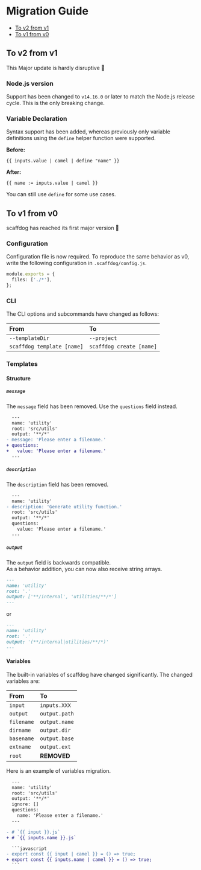 # Migration Guide

- [To v2 from v1](#to-v2-from-v1)
- [To v1 from v0](#to-v1-from-v0)

## To v2 from v1

This Major update is hardly disruptive :clap:

### Node.js version

Support has been changed to `v14.16.0` or later to match the Node.js release cycle. This is the only breaking change.

### Variable Declaration

Syntax support has been added, whereas previously only variable definitions using the `define` helper function were supported.

**Before:**

```
{{ inputs.value | camel | define "name" }}
```

**After:**

```
{{ name := inputs.value | camel }}
```

You can still use `define` for some use cases.

## To v1 from v0

scaffdog has reached its first major version :tada:

### Configuration

Configuration file is now required. To reproduce the same behavior as v0, write the following configuration in `.scaffdog/config.js`.

```typescript
module.exports = {
  files: ['./*'],
};
```

### CLI

The CLI options and subcommands have changed as follows:

| From                       | To                       |
| :------------------------- | :----------------------- |
| `--templateDir`            | `--project`              |
| `scaffdog template [name]` | `scaffdog create [name]` |

### Templates

#### Structure

##### `message`

The `message` field has been removed. Use the `questions` field instead.

```diff
  ---
  name: 'utility'
  root: 'src/utils'
  output: '**/*'
- message: 'Please enter a filename.'
+ questions:
+   value: 'Please enter a filename.'
  ---
```

##### `description`

The `description` field has been removed.

```diff
  ---
  name: 'utility'
- description: 'Generate utility function.'
  root: 'src/utils'
  output: '**/*'
  questions:
    value: 'Please enter a filename.'
  ---
```

##### `output`

The `output` field is backwards compatible.  
As a behavior addition, you can now also receive string arrays.

```markdown
---
name: 'utility'
root: '.'
output: ['**/internal', 'utilities/**/*']
---
```

or

```markdown
---
name: 'utility'
root: '.'
output: '(**/internal|utilities/**/*)'
---
```

#### Variables

The built-in variables of scaffdog have changed significantly. The changed variables are:

| From       | To            |
| :--------- | :------------ |
| `input`    | `inputs.XXX`  |
| `output`   | `output.path` |
| `filename` | `output.name` |
| `dirname`  | `output.dir`  |
| `basename` | `output.base` |
| `extname`  | `output.ext`  |
| `root`     | **REMOVED**   |

Here is an example of variables migration.

````diff
  ---
  name: 'utility'
  root: 'src/utils'
  output: '**/*'
  ignore: []
  questions:
    name: 'Please enter a filename.'
  ---

- # `{{ input }}.js`
+ # `{{ inputs.name }}.js`

  ```javascript
- export const {{ input | camel }} = () => true;
+ export const {{ inputs.name | camel }} = () => true;
  ```
````
